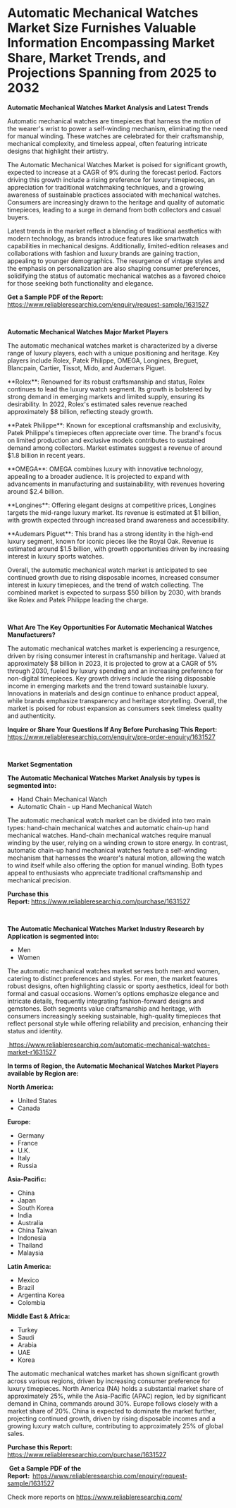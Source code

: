 <p><h1>Automatic Mechanical Watches Market Size Furnishes Valuable Information Encompassing Market Share, Market Trends, and Projections Spanning from 2025 to 2032</h1></p><p><strong>Automatic Mechanical Watches Market Analysis and Latest Trends</strong></p>
<p><p>Automatic mechanical watches are timepieces that harness the motion of the wearer's wrist to power a self-winding mechanism, eliminating the need for manual winding. These watches are celebrated for their craftsmanship, mechanical complexity, and timeless appeal, often featuring intricate designs that highlight their artistry.</p><p>The Automatic Mechanical Watches Market is poised for significant growth, expected to increase at a CAGR of 9% during the forecast period. Factors driving this growth include a rising preference for luxury timepieces, an appreciation for traditional watchmaking techniques, and a growing awareness of sustainable practices associated with mechanical watches. Consumers are increasingly drawn to the heritage and quality of automatic timepieces, leading to a surge in demand from both collectors and casual buyers.</p><p>Latest trends in the market reflect a blending of traditional aesthetics with modern technology, as brands introduce features like smartwatch capabilities in mechanical designs. Additionally, limited-edition releases and collaborations with fashion and luxury brands are gaining traction, appealing to younger demographics. The resurgence of vintage styles and the emphasis on personalization are also shaping consumer preferences, solidifying the status of automatic mechanical watches as a favored choice for those seeking both functionality and elegance.</p></p>
<p><strong>Get a Sample PDF of the Report:&nbsp;</strong> <a href="https://www.reliableresearchiq.com/enquiry/request-sample/1631527?utm_campaign=1900&utm_medium=2&utm_source=Github&utm_content=ia&utm_term=08022025&utm_id=automatic-mechanical-watches">https://www.reliableresearchiq.com/enquiry/request-sample/1631527</a></p>
<p>&nbsp;</p>
<p><strong>Automatic Mechanical Watches Major Market Players</strong></p>
<p><p>The automatic mechanical watches market is characterized by a diverse range of luxury players, each with a unique positioning and heritage. Key players include Rolex, Patek Philippe, OMEGA, Longines, Breguet, Blancpain, Cartier, Tissot, Mido, and Audemars Piguet.</p><p>**Rolex**: Renowned for its robust craftsmanship and status, Rolex continues to lead the luxury watch segment. Its growth is bolstered by strong demand in emerging markets and limited supply, ensuring its desirability. In 2022, Rolex's estimated sales revenue reached approximately $8 billion, reflecting steady growth.</p><p>**Patek Philippe**: Known for exceptional craftsmanship and exclusivity, Patek Philippe's timepieces often appreciate over time. The brand's focus on limited production and exclusive models contributes to sustained demand among collectors. Market estimates suggest a revenue of around $1.8 billion in recent years.</p><p>**OMEGA**: OMEGA combines luxury with innovative technology, appealing to a broader audience. It is projected to expand with advancements in manufacturing and sustainability, with revenues hovering around $2.4 billion. </p><p>**Longines**: Offering elegant designs at competitive prices, Longines targets the mid-range luxury market. Its revenue is estimated at $1 billion, with growth expected through increased brand awareness and accessibility.</p><p>**Audemars Piguet**: This brand has a strong identity in the high-end luxury segment, known for iconic pieces like the Royal Oak. Revenue is estimated around $1.5 billion, with growth opportunities driven by increasing interest in luxury sports watches.</p><p>Overall, the automatic mechanical watch market is anticipated to see continued growth due to rising disposable incomes, increased consumer interest in luxury timepieces, and the trend of watch collecting. The combined market is expected to surpass $50 billion by 2030, with brands like Rolex and Patek Philippe leading the charge.</p></p>
<p>&nbsp;</p>
<p><strong>What Are The Key Opportunities For Automatic Mechanical Watches Manufacturers?</strong></p>
<p><p>The automatic mechanical watches market is experiencing a resurgence, driven by rising consumer interest in craftsmanship and heritage. Valued at approximately $8 billion in 2023, it is projected to grow at a CAGR of 5% through 2030, fueled by luxury spending and an increasing preference for non-digital timepieces. Key growth drivers include the rising disposable income in emerging markets and the trend toward sustainable luxury. Innovations in materials and design continue to enhance product appeal, while brands emphasize transparency and heritage storytelling. Overall, the market is poised for robust expansion as consumers seek timeless quality and authenticity.</p></p>
<p><strong>Inquire or Share Your Questions If Any Before Purchasing This Report:</strong> <a href="https://www.reliableresearchiq.com/enquiry/pre-order-enquiry/1631527?utm_campaign=1900&utm_medium=2&utm_source=Github&utm_content=ia&utm_term=08022025&utm_id=automatic-mechanical-watches">https://www.reliableresearchiq.com/enquiry/pre-order-enquiry/1631527</a></p>
<p>&nbsp;</p>
<p><strong>Market Segmentation</strong></p>
<p><strong>The Automatic Mechanical Watches Market Analysis by types is segmented into:</strong></p>
<p><ul><li>Hand Chain Mechanical Watch</li><li>Automatic Chain - up Hand Mechanical Watch</li></ul></p>
<p><p>The automatic mechanical watch market can be divided into two main types: hand-chain mechanical watches and automatic chain-up hand mechanical watches. Hand-chain mechanical watches require manual winding by the user, relying on a winding crown to store energy. In contrast, automatic chain-up hand mechanical watches feature a self-winding mechanism that harnesses the wearer's natural motion, allowing the watch to wind itself while also offering the option for manual winding. Both types appeal to enthusiasts who appreciate traditional craftsmanship and mechanical precision.</p></p>
<p><strong>Purchase this Report:&nbsp;</strong><a href="https://www.reliableresearchiq.com/purchase/1631527?utm_campaign=1900&utm_medium=2&utm_source=Github&utm_content=ia&utm_term=08022025&utm_id=automatic-mechanical-watches">https://www.reliableresearchiq.com/purchase/1631527</a></p>
<p>&nbsp;</p>
<p><strong>The Automatic Mechanical Watches Market Industry Research by Application is segmented into:</strong></p>
<p><ul><li>Men</li><li>Women</li></ul></p>
<p><p>The automatic mechanical watches market serves both men and women, catering to distinct preferences and styles. For men, the market features robust designs, often highlighting classic or sporty aesthetics, ideal for both formal and casual occasions. Women's options emphasize elegance and intricate details, frequently integrating fashion-forward designs and gemstones. Both segments value craftsmanship and heritage, with consumers increasingly seeking sustainable, high-quality timepieces that reflect personal style while offering reliability and precision, enhancing their status and identity.</p></p>
<p><a href="https://www.reliableresearchiq.com/automatic-mechanical-watches-market-r1631527?utm_campaign=1900&utm_medium=2&utm_source=Github&utm_content=ia&utm_term=08022025&utm_id=automatic-mechanical-watches">&nbsp;https://www.reliableresearchiq.com/automatic-mechanical-watches-market-r1631527</a></p>
<p><strong>In terms of Region, the Automatic Mechanical Watches Market Players available by Region are:</strong></p>
<p>
    <p> <strong> North America: </strong>
        <ul>
            <li>United States</li>
            <li>Canada</li>
        </ul>
        </p> 
    <p> <strong> Europe: </strong>
        <ul>
            <li>Germany</li>
            <li>France</li>
            <li>U.K.</li>
            <li>Italy</li>
            <li>Russia</li>
        </ul>
        </p> 
    <p> <strong> Asia-Pacific: </strong>
        <ul>
            <li>China</li>
            <li>Japan</li>
            <li>South Korea</li>
            <li>India</li>
            <li>Australia</li>
            <li>China Taiwan</li>
            <li>Indonesia</li>
            <li>Thailand</li>
            <li>Malaysia</li>
        </ul>
        </p> 
    <p> <strong> Latin America: </strong>
        <ul>
            <li>Mexico</li>
            <li>Brazil</li>
            <li>Argentina Korea</li>
            <li>Colombia</li>
        </ul>
        </p> 
    <p> <strong> Middle East & Africa: </strong>
        <ul>
            <li>Turkey</li>
            <li>Saudi</li>
            <li>Arabia</li>
            <li>UAE</li>
            <li>Korea</li>
        </ul>
    </p>
    </p>
<p><p>The automatic mechanical watches market has shown significant growth across various regions, driven by increasing consumer preference for luxury timepieces. North America (NA) holds a substantial market share of approximately 25%, while the Asia-Pacific (APAC) region, led by significant demand in China, commands around 30%. Europe follows closely with a market share of 20%. China is expected to dominate the market further, projecting continued growth, driven by rising disposable incomes and a growing luxury watch culture, contributing to approximately 25% of global sales.</p></p>
<p><strong>Purchase this Report: </strong><a href="https://www.reliableresearchiq.com/purchase/1631527?utm_campaign=1900&utm_medium=2&utm_source=Github&utm_content=ia&utm_term=08022025&utm_id=automatic-mechanical-watches">https://www.reliableresearchiq.com/purchase/1631527</a></p>
<p>&nbsp;<strong>Get a Sample PDF of the Report:&nbsp;&nbsp;</strong><a href="https://www.reliableresearchiq.com/enquiry/request-sample/1631527?utm_campaign=1900&utm_medium=2&utm_source=Github&utm_content=ia&utm_term=08022025&utm_id=automatic-mechanical-watches">https://www.reliableresearchiq.com/enquiry/request-sample/1631527</a></p>
<p><strong></strong></p>
<p>Check more reports on <a href="https://www.reliableresearchiq.com/?utm_campaign=1900&utm_medium=2&utm_source=Github&utm_content=ia&utm_term=08022025&utm_id=automatic-mechanical-watches">https://www.reliableresearchiq.com/</a></p>